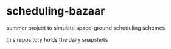 # scheduling-bazaar
summer project to simulate space-ground scheduling schemes

this repository holds the daily snapshots
